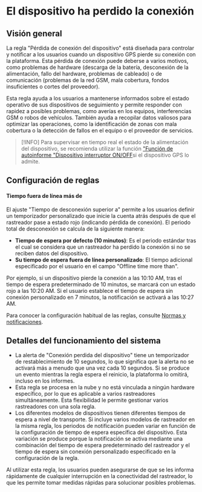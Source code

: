 # El dispositivo ha perdido la conexión

## Visión general

La regla "Pérdida de conexión del dispositivo" está diseñada para controlar y notificar a los usuarios cuando un dispositivo GPS pierde su conexión con la plataforma. Esta pérdida de conexión puede deberse a varios motivos, como problemas de hardware (descarga de la batería, desconexión de la alimentación, fallo del hardware, problemas de cableado) o de comunicación (problemas de la red GSM, mala cobertura, fondos insuficientes o cortes del proveedor).

Esta regla ayuda a los usuarios a mantenerse informados sobre el estado operativo de sus dispositivos de seguimiento y permite responder con rapidez a posibles problemas, como averías en los equipos, interferencias GSM o robos de vehículos. También ayuda a recopilar datos valiosos para optimizar las operaciones, como la identificación de zonas con mala cobertura o la detección de fallos en el equipo o el proveedor de servicios.

> \[!INFO] Para supervisar en tiempo real el estado de la alimentación del dispositivo, se recomienda utilizar la función ["Función de autoinforme "Dispositivo interruptor ON/OFF](../../../../../wiki/pages/createpage.action)si el dispositivo GPS lo admite.

## Configuración de reglas

#### Tiempo fuera de línea más de

El ajuste "Tiempo de desconexión superior a" permite a los usuarios definir un temporizador personalizado que inicie la cuenta atrás después de que el rastreador pase a estado rojo (indicando pérdida de conexión). El periodo total de desconexión se calcula de la siguiente manera:

* **Tiempo de espera por defecto (10 minutos)**: Es el periodo estándar tras el cual se considera que un rastreador ha perdido la conexión si no se reciben datos del dispositivo.
* **Su tiempo de espera fuera de línea personalizado**: El tiempo adicional especificado por el usuario en el campo "Offline time more than".

Por ejemplo, si un dispositivo pierde la conexión a las 10:10 AM, tras el tiempo de espera predeterminado de 10 minutos, se marcará con un estado rojo a las 10:20 AM. Si el usuario establece el tiempo de espera sin conexión personalizado en 7 minutos, la notificación se activará a las 10:27 AM.

Para conocer la configuración habitual de las reglas, consulte [Normas y notificaciones](../../).

## Detalles del funcionamiento del sistema

* La alerta de "Conexión perdida del dispositivo" tiene un temporizador de restablecimiento de 10 segundos, lo que significa que la alerta no se activará más a menudo que una vez cada 10 segundos. Si se produce un evento mientras la regla espera el reinicio, la plataforma lo omitirá, incluso en los informes.
* Esta regla se procesa en la nube y no está vinculada a ningún hardware específico, por lo que es aplicable a varios rastreadores simultáneamente. Esta flexibilidad le permite gestionar varios rastreadores con una sola regla.
* Los diferentes modelos de dispositivos tienen diferentes tiempos de espera a nivel de transporte. Si incluye varios modelos de rastreador en la misma regla, los periodos de notificación pueden variar en función de la configuración de tiempo de espera específica del dispositivo. Esta variación se produce porque la notificación se activa mediante una combinación del tiempo de espera predeterminado del rastreador y el tiempo de espera sin conexión personalizado especificado en la configuración de la regla.

Al utilizar esta regla, los usuarios pueden asegurarse de que se les informa rápidamente de cualquier interrupción en la conectividad del rastreador, lo que les permite tomar medidas rápidas para solucionar posibles problemas.
